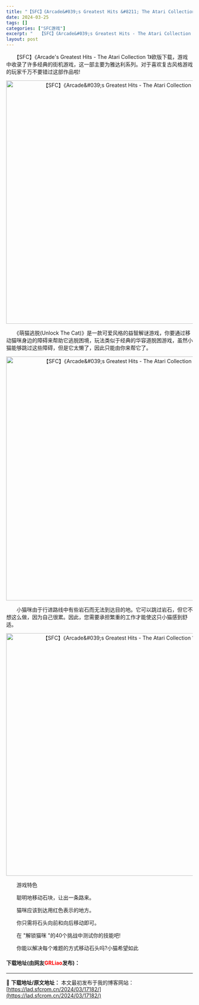 ```yaml
---
title: "【SFC】《Arcade&#039;s Greatest Hits &#8211; The Atari Collection 1》欧版下载"
date: 2024-03-25
tags: []
categories: ["SFC游戏"]
excerpt: "　　【SFC】《Arcade&#039;s Greatest Hits - The Atari Collection 1》欧版下载，游戏中收录了许多经典的街机游戏，这一部主要为雅达利系列。对于喜欢复古风格游戏的玩家千万不要错过这部作品啦! 　　《萌猫逃脱(Unlock The Cat)》是一款可爱风格&hellip;"
layout: post
---
```


 <p>　　【SFC】《Arcade&#39;s Greatest Hits - The Atari Collection 1》欧版下载，游戏中收录了许多经典的街机游戏，这一部主要为雅达利系列。对于喜欢复古风格游戏的玩家千万不要错过这部作品啦!</p> <p align="center"><img align="" border="0" src="https://lad.sfcrom.cn/wp-content/uploads/2024/03/20240324_6600afcd52991.png" width="655" alt="【SFC】《Arcade&amp;#039;s Greatest Hits - The Atari Collection 1》欧版下载" /></p> <p>　　《萌猫逃脱(Unlock The Cat)》是一款可爱风格的益智解谜游戏，你要通过移动猫咪身边的障碍来帮助它逃脱困境，玩法类似于经典的华容道脱困游戏，虽然小猫能够跳过这些障碍，但是它太懒了，因此只能由你来帮它了。</p> <p align="center"><img align="" border="0" src="https://lad.sfcrom.cn/wp-content/uploads/2024/03/20240324_6600afd092c60.png" width="657" alt="【SFC】《Arcade&amp;#039;s Greatest Hits - The Atari Collection 1》欧版下载" /></p> <p>　　小猫咪由于行进路线中有些岩石而无法到达目的地。它可以跳过岩石，但它不想这么做，因为自己很累。因此，您需要承担繁重的工作才能使这只小猫感到舒适。</p> <p align="center"><img align="" border="0" src="https://lad.sfcrom.cn/wp-content/uploads/2024/03/20240324_6600afd3ab62f.png" width="653" alt="【SFC】《Arcade&amp;#039;s Greatest Hits - The Atari Collection 1》欧版下载" /></p> <p>　　游戏特色</p> <p>　　聪明地移动石块，让出一条路来。</p> <p>　　猫咪应该到达用红色表示的地方。</p> <p>　　你只需将石头向前和向后移动即可。</p> <p>　　在 &quot;解锁猫咪 &quot;的40个挑战中测试你的技能吧!</p> <p>　　你能以解决每个难题的方式移动石头吗?小猫希望如此</p> <p><h4>下载地址(由网友<font color="red">GRLiao</font>发布)：</h4></p> 

---
📖 **下载地址/原文地址：** 本文最初发布于我的博客网站：[https://lad.sfcrom.cn/2024/03/17182/](https://lad.sfcrom.cn/2024/03/17182/)
